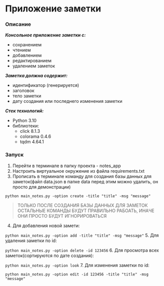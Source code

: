 # Приложение заметки

### Описание

***Консольное приложение заметки с:***
- сохранением               
- чтением                   
- добавлением               
- редактированием
- удалением заметок         

***Заметка должна содержит:***
- идентификатор (генерируется)
- заголовок
- тело заметки
- дату создания или последнего изменения заметки

***Стек технологий:***
- Python 3.10
- библиотеки:
    + click 8.1.3
    + colorama 0.4.6
    + tqdm 4.64.1

### Запуск
 
1. Перейти в терминале в папку проекта - notes_app
2. Настроить виртуальное окружение из файла requirements.txt
3. Прописать в терминале команду для создания базы данных для заметок(файл data.json в папке data перед этим можно удалить, он просто для демонстрации) 

 `python main_notes.py -option create -title "title" -msg "message"`

> ТОЛЬКО ПОСЛЕ СОЗДАНИЯ БАЗЫ ДАННЫХ ДЛЯ ЗАМЕТОК ОСТАЛЬНЫЕ КОМАНДЫ БУДУТ ПРАВИЛЬНО РАБОАТЬ, ИНАЧЕ ОНИ ПРОСТО БУДУТ ИГНОРИРОВАТЬСЯ
4. Для добавления новой замети:

`python main_notes.py -option add -title "title" -msg "message"`
5. Для удаления заметки по id:

 `python main_notes.py -option delete -id 123456`
6. Для просмотра всех заметок(сортируются по дате создания):

 `python main_notes.py -option look`
7. Для изменения заметки по id:

 `python main_notes.py -option edit -id 123456 -title "title" -msg "message"`
